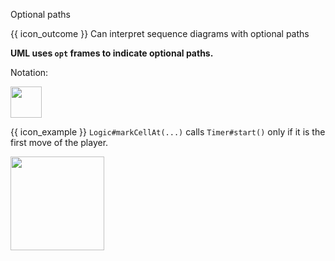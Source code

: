 <span id="title">Optional paths</span>

<span id="prereqs"></span>

<span id="outcomes">{{ icon_outcome }} Can interpret sequence diagrams with optional paths</span>

<div id="body">

**UML uses `opt` frames to indicate optional paths.**

Notation:

<img src="{{baseUrl}}/uml/sequenceDiagrams/optionalPaths/images/notation.png" height="50" />
<p/>

<box>

{{ icon_example }} `Logic#markCellAt(...)` calls `Timer#start()` only if it is the first move of the player. 

<img src="{{baseUrl}}/uml/sequenceDiagrams/optionalPaths/images/logicTimer.png" height="150" />
<p/>

</box>

</div>

<div id="extras">
</div>
